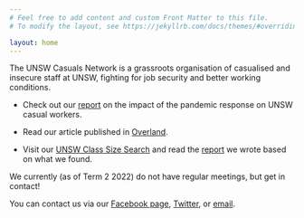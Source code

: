 ```yaml
---
# Feel free to add content and custom Front Matter to this file.
# To modify the layout, see https://jekyllrb.com/docs/themes/#overriding-theme-defaults

layout: home
---
```


The UNSW Casuals Network is a grassroots organisation of casualised and insecure staff at UNSW, fighting for job security and better working conditions.

* Check out our [report](https://drive.google.com/file/d/1aiXDTewJF9f1-PRKtvnpBmSAw4qW2kMR/view) on the impact of the pandemic response on UNSW casual workers.

* Read our article published in [Overland](https://overland.org.au/2020/05/no-concessions-why-university-workers-must-fight-for-all-jobs/).

* Visit our [UNSW Class Size Search](https://classes.unswcasuals.net/) and read the [report](https://drive.google.com/file/d/15J7hL__-Twgy9aprSTP9HxuylRNw6ixj/view?usp=sharing) we wrote based on what we found.

We currently (as of Term 2 2022) do not have regular meetings, but get in contact!

You can contact us via our [Facebook page](https://www.facebook.com/UNSW-Casuals-Network-111069980586389/), [Twitter](https://twitter.com/UNSWcasuals), or [email](/contact).
